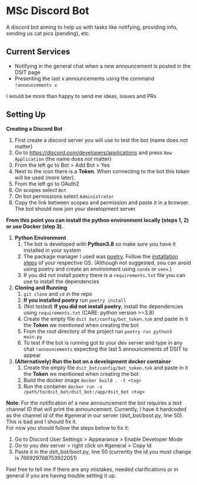 # MSc Discord Bot

A discord bot aiming to help us with tasks like notifying, providing info, sending us cat pics (pending), etc.

## Current Services

* Notifying in the general chat when a new announcement is posted in the DSIT page
* Presenting the last x announcements using the command `!announcements x`
  
I would be more than happy to send me ideas, issues and PRs  
  
## Setting Up

**Creating a Discord Bot**  
1. First create a discord server you will use to test the bot (name does not matter)
2. Go to https://discord.com/developers/applications and press `New Application` (the name does not matter)
3. From the left go to Bot > Add Bot > Yes
4. Next to the icon there is a **Token**. When connecting to the bot this token will be used (more later).
5. From the left go to OAuth2
6. On scopes select `Bot`
7. On bot permissions select `Administrator`
8. Copy the link between scopes and permission and paste it in a browser. The bot 
       should now join your development server.
       
**From this point you can install the python environment locally (steps 1, 2) or use Docker (step 3).**
1. **Python Environment**
    1. The bot is developed with **Python3.8** so make sure you have it installed in your system
    2. The package manager I used was [poetry](https://python-poetry.org/). 
        Follow the [installation steps](https://python-poetry.org/docs/#installation) of your respective OS. 
        (Although not suggested, you can avoid using poetry and create an environment using `conda` or `venv`.)
    4. If you did not install poetry there is a `requirements.txt` file you can use to install
       the dependencies
2. **Cloning and Running**
    1. ``git clone`` and `cd` in the repo
    2. **If you installed poetry** run `poetry install`
    3. (Not tested) **If you did not install poetry**, install the dependencies using `requirements.txt` (CARE: python version >=3.8)
    4. Create the empty file `dsit_bot/config/bot_token.tok` and paste in it the **Token** we mentioned when creating the bot
    5. From the root directory of the project run `poetry run python3 main.py`
    6. To test if the bot is running got to your dev server and type in any chat `!announcements` expecting
       the last 5 announcements of DSIT to appear
3. **(Alternatively) Run the bot on a development docker container**
    1. Create the empty file `dsit_bot/config/bot_token.tok` and paste in it the **Token** we mentioned when creating the bot
    2. Build the docker image `docker build . -t <tag>`
    3. Run the container `docker run -v /path/to/dsit_bot/dsit_bot:/app/dsit_bot <tag>` 

**Note**: For the notification of a new announcement the bot requires a text channel ID that will
print the announcement. Currently, I have it hardcoded as the channel id of the #general in our server 
(dsit_bot/boot.py, line 50). This is bad and I should fix it.   
For now you should follow the steps below to fix it:
1. Go to Discord User Settings > Appearance > Enable Developer Mode
2. Go to you dev server > right click on #general > Copy Id
3. Paste it in the dsit_bot/boot.py, line 50 (currently the id you must change is 766929768753922051)

Feel free to tell me if there are any mistakes, needed clarifications or in general if you are having
trouble setting it up.


